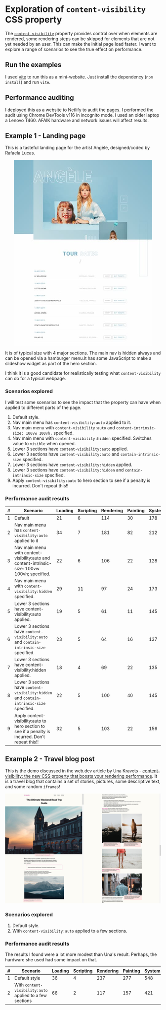 # Exploration of `content-visibility` CSS property

The [`content-visibility`](https://developer.mozilla.org/en-US/docs/Web/CSS/content-visibility) property provides control over when elements are rendered, some rendering steps can be skipped for elements that are not yet needed by an user. This can make the initial page load faster. I want to explore a range of scenarios to see the true effect on performance.

## Run the examples

I used [vite](https://vitejs.dev/) to run this as a mini-website. Just install the dependency (`npm install`) and run `vite`.

## Performance auditing

I deployed this as a website to Netlify to audit the pages. I performed the audit using Chrome DevTools v116 in incognito mode. I used an older laptop a Lenovo T460. AFAIK hardware and network issues will affect results.

## Example 1 - Landing page

This is a tasteful landing page for the artist Angèle, designed/coded by Rafaela
Lucas.

<img src="img/angele.jpg" alt="screenshot overview of angele landing page" style="display:block;margin:.5rem auto;"/>

It is of typical size with 4 major sections. The main nav is hidden always and can be opened via a hamburger menu.It has some
JavaScript to make a slideshow widget as part of the hero section.

I think it is a good candidate for realistically testing what `content-visibility` can do for a typical webpage.

### Scenarios explored

I will test some scenarios to see the impact that the property can have
when applied to different parts of the page.

1. Default style.
1. Nav main menu has `content-visibility:auto` applied to it.
1. Nav main menu with `content-visibility:auto` and `content-intrinsic-size: 100vw 100vh;` specified.
1. Nav main menu with `content-visibility:hidden` specified. Switches value to `visible` when opened.
1. Lower 3 sections have `content-visibility:auto` applied.
1. Lower 3 sections have `content-visibility:auto` and `contain-intrinsic-size` specified.
1. Lower 3 sections have `content-visibility:hidden` applied.
1. Lower 3 sections have `content-visibility:hidden` and `contain-intrinsic-size` specified.
1. Apply `content-visibility:auto` to hero section to see if a penalty is incurred. Don't repeat this!!

### Performance audit results

| **#** | **Scenario**                                                                                       | **Loading** | **Scripting** | **Rendering** | **Painting** | **System** | **Idle** |
|-------|----------------------------------------------------------------------------------------------------|-------------|---------------|---------------|--------------|------------|----------|
| 1     | Default                                                                                            | 21          | 6             | 114           | 30           | 178        | 4608     |
| 2     | Nav main menu has `content-visibility:auto` applied to it                                          | 34          | 7             | 181           | 82           | 212        | 4479     |
| 3     | Nav main menu with content-visibility:auto and content-intrinsic-size: 100vw 100vh; specified.     | 22          | 6             | 106           | 22           | 128        | 4715     |
| 4     | Nav main menu with `content-visibility:hidden` specified.                                          | 29          | 11            | 97            | 24           | 173        | 4686     |
| 5     | Lower 3 sections have content-visibility:auto applied.                                             | 19          | 5             | 61            | 11           | 145        | 4744     |
| 6     | Lower 3 sections have `content-visibility:auto` and `contain-intrinsic-size` specified.            | 23          | 5             | 64            | 16           | 137        | 4673     |
| 7     | Lower 3 sections have content-visibility:hidden applied.                                           | 18          | 4             | 69            | 22           | 135        | 4748     |
| 8     | Lower 3 sections have `content-visibility:hidden` and `contain-intrinsic-size` specified.          | 22          | 5             | 100           | 40           | 145        | 4880     |
| 9     | Apply content-visibility:auto to hero section to see if a penalty is incurred. Don't repeat this!! | 32          | 5             | 103           | 22           | 156        | 4542     |

## Example 2 - Travel blog post

This is the demo discussed in the web.dev article by Una Kravets - [content-visibility: the new CSS property that boosts your rendering performance](https://web.dev/content-visibility). It is a travel blog that contains a set of stories, pictures, some descriptive text, and some random <code>iframe</code>s!

<img src="img/travel-blog-post.jpg" alt="screenshot overview of travel blog post"/>

### Scenarios explored

1. Default style.
1. With `content-visibility:auto` applied to a few sections.

### Performance audit results

The results I found were a lot more modest than Una's result. Perhaps, the hardware she used had some impact on that.

| **#** | **Scenario**                                             | **Loading** | **Scripting** | **Rendering** | **Painting** | **System** | **Idle** | **Total** |
|-------|----------------------------------------------------------|-------------|---------------|---------------|--------------|------------|----------|-----------|
| 1     | Default style                                            | 36          | 4             | 237           | 277          | 548        | 8888     | 9990      |
| 2     | With `content-visibility:auto` applied to a few sections | 66          | 2             | 117           | 157          | 421        | 9459     | 10222     |
